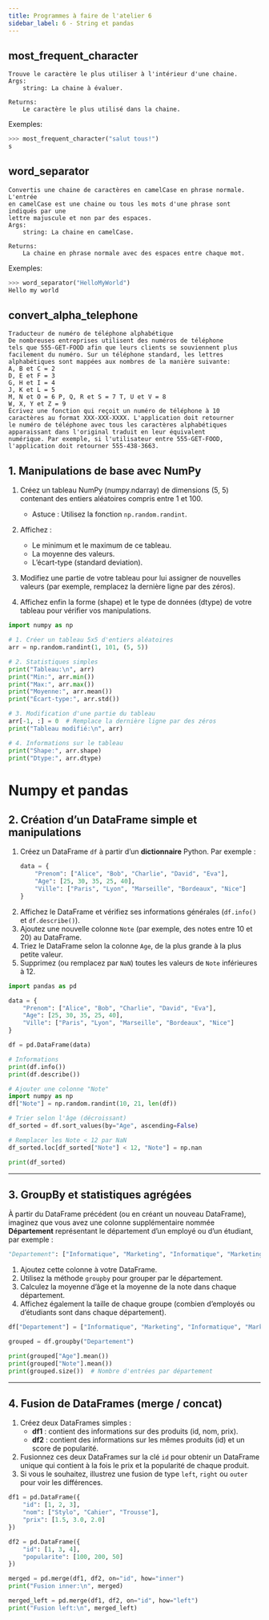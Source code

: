 ```yaml
---
title: Programmes à faire de l'atelier 6
sidebar_label: 6 - String et pandas
---
```


## most_frequent_character

```
Trouve le caractère le plus utiliser à l'intérieur d'une chaine.
Args:
    string: La chaine à évaluer.

Returns:
    Le caractère le plus utilisé dans la chaine.
```

Exemples:

```python
>>> most_frequent_character("salut tous!")
s
```

## word_separator

```
Convertis une chaine de caractères en camelCase en phrase normale. L'entrée
en camelCase est une chaine ou tous les mots d'une phrase sont indiqués par une
lettre majuscule et non par des espaces.
Args:
    string: La chaine en camelCase.

Returns:
    La chaine en phrase normale avec des espaces entre chaque mot.
```

Exemples:

```python
>>> word_separator("HelloMyWorld")
Hello my world
```

## convert_alpha_telephone

```
Traducteur de numéro de téléphone alphabétique
De nombreuses entreprises utilisent des numéros de téléphone 
tels que 555-GET-FOOD afin que leurs clients se souviennent plus 
facilement du numéro. Sur un téléphone standard, les lettres 
alphabétiques sont mappées aux nombres de la manière suivante:
A, B et C = 2
D, E et F = 3
G, H et I = 4
J, K et L = 5
M, N et O = 6 P, Q, R et S = 7 T, U et V = 8
W, X, Y et Z = 9
Écrivez une fonction qui reçoit un numéro de téléphone à 10 
caractères au format XXX-XXX-XXXX. L'application doit retourner 
le numéro de téléphone avec tous les caractères alphabétiques 
apparaissant dans l'original traduit en leur équivalent 
numérique. Par exemple, si l'utilisateur entre 555-GET-FOOD, 
l'application doit retourner 555-438-3663.
```

## 1. Manipulations de base avec NumPy

1. Créez un tableau NumPy (numpy.ndarray) de dimensions (5, 5) contenant des entiers aléatoires compris entre 1 et 100.  
   - Astuce : Utilisez la fonction `np.random.randint`.

2. Affichez :
   - Le minimum et le maximum de ce tableau.  
   - La moyenne des valeurs.  
   - L’écart-type (standard deviation).

3. Modifiez une partie de votre tableau pour lui assigner de nouvelles valeurs (par exemple, remplacez la dernière ligne par des zéros).

4. Affichez enfin la forme (shape) et le type de données (dtype) de votre tableau pour vérifier vos manipulations.


```python
import numpy as np

# 1. Créer un tableau 5x5 d'entiers aléatoires
arr = np.random.randint(1, 101, (5, 5))

# 2. Statistiques simples
print("Tableau:\n", arr)
print("Min:", arr.min())
print("Max:", arr.max())
print("Moyenne:", arr.mean())
print("Écart-type:", arr.std())

# 3. Modification d'une partie du tableau
arr[-1, :] = 0  # Remplace la dernière ligne par des zéros
print("Tableau modifié:\n", arr)

# 4. Informations sur le tableau
print("Shape:", arr.shape)
print("Dtype:", arr.dtype)
```

# Numpy et pandas

## 2. Création d’un DataFrame simple et manipulations

1. Créez un DataFrame `df` à partir d’un **dictionnaire** Python. Par exemple :
   ```python
   data = {
       "Prenom": ["Alice", "Bob", "Charlie", "David", "Eva"],
       "Age": [25, 30, 35, 25, 40],
       "Ville": ["Paris", "Lyon", "Marseille", "Bordeaux", "Nice"]
   }
   ```
2. Affichez le DataFrame et vérifiez ses informations générales (`df.info()` et `df.describe()`).
3. Ajoutez une nouvelle colonne `Note` (par exemple, des notes entre 10 et 20) au DataFrame.
4. Triez le DataFrame selon la colonne `Age`, de la plus grande à la plus petite valeur.
5. Supprimez (ou remplacez par `NaN`) toutes les valeurs de `Note` inférieures à 12.

```python
import pandas as pd

data = {
    "Prenom": ["Alice", "Bob", "Charlie", "David", "Eva"],
    "Age": [25, 30, 35, 25, 40],
    "Ville": ["Paris", "Lyon", "Marseille", "Bordeaux", "Nice"]
}

df = pd.DataFrame(data)

# Informations
print(df.info())
print(df.describe())

# Ajouter une colonne "Note"
import numpy as np
df["Note"] = np.random.randint(10, 21, len(df))

# Trier selon l'âge (décroissant)
df_sorted = df.sort_values(by="Age", ascending=False)

# Remplacer les Note < 12 par NaN
df_sorted.loc[df_sorted["Note"] < 12, "Note"] = np.nan

print(df_sorted)
```

---

## 3. GroupBy et statistiques agrégées

À partir du DataFrame précédent (ou en créant un nouveau DataFrame), imaginez que vous avez une colonne supplémentaire nommée **Département** représentant le département d’un employé ou d’un étudiant, par exemple :

```python
"Departement": ["Informatique", "Marketing", "Informatique", "Marketing", "RH"]
```

1. Ajoutez cette colonne à votre DataFrame.
2. Utilisez la méthode `groupby` pour grouper par le département.
3. Calculez la moyenne d’âge et la moyenne de la note dans chaque département.
4. Affichez également la taille de chaque groupe (combien d’employés ou d’étudiants sont dans chaque département).

```python
df["Departement"] = ["Informatique", "Marketing", "Informatique", "Marketing", "RH"]

grouped = df.groupby("Departement")

print(grouped["Age"].mean())
print(grouped["Note"].mean())
print(grouped.size())  # Nombre d'entrées par département
```

---

## 4. Fusion de DataFrames (merge / concat)

1. Créez deux DataFrames simples :  
   - **df1** : contient des informations sur des produits (id, nom, prix).  
   - **df2** : contient des informations sur les mêmes produits (id) et un score de popularité.  
2. Fusionnez ces deux DataFrames sur la clé `id` pour obtenir un DataFrame unique qui contient à la fois le prix et la popularité de chaque produit.
3. Si vous le souhaitez, illustrez une fusion de type `left`, `right` ou `outer` pour voir les différences.


```python
df1 = pd.DataFrame({
    "id": [1, 2, 3],
    "nom": ["Stylo", "Cahier", "Trousse"],
    "prix": [1.5, 3.0, 2.0]
})

df2 = pd.DataFrame({
    "id": [1, 3, 4],
    "popularite": [100, 200, 50]
})

merged = pd.merge(df1, df2, on="id", how="inner")
print("Fusion inner:\n", merged)

merged_left = pd.merge(df1, df2, on="id", how="left")
print("Fusion left:\n", merged_left)
```
